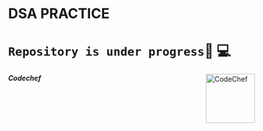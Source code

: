 # DSA PRACTICE
# ```Repository is under progress```🚀 💻
***Codechef***<img align="right" alt="CodeChef" width="100px" src="https://api.iconify.design/simple-icons:codechef.svg"/>
